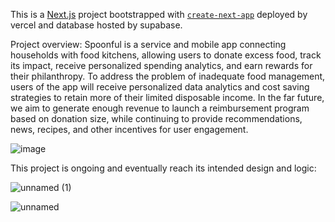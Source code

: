 This is a [Next.js](https://nextjs.org/) project bootstrapped with [`create-next-app`](https://github.com/vercel/next.js/tree/canary/packages/create-next-app) deployed by vercel and database hosted by supabase.

Project overview:
Spoonful is a service and mobile app connecting households with food kitchens, allowing users to donate excess food, track its impact, receive personalized spending analytics, and earn rewards for their philanthropy. To address the problem of inadequate food management, users of the app will receive personalized data analytics and cost saving strategies to retain more of their limited disposable income. In the far future, we aim to generate enough revenue to launch a reimbursement program based on donation size, while continuing to provide recommendations, news, recipes, and other incentives for user engagement.

![image](https://github.com/Chen-Steve/SpoonFulWeb/assets/116604107/38ed5a22-fe97-4962-b447-2df3fc83dedf)

This project is ongoing and eventually reach its intended design and logic:


![unnamed (1)](https://github.com/Chen-Steve/SpoonFulWeb/assets/116604107/fd41b687-b62e-4476-8801-e443057d602b)


![unnamed](https://github.com/Chen-Steve/SpoonFulWeb/assets/116604107/cfa33735-abb7-4203-8492-c5ea83f9a65d)



